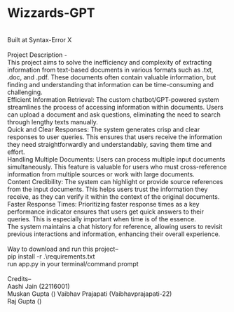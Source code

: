# Wizzards-GPT
<br>
Built at Syntax-Error X
<br>
<br>
Project Description -
<br>
This project aims to solve the inefficiency and complexity of extracting information from text-based documents in various formats such as .txt, .doc, and .pdf. These documents often contain valuable information, but finding and understanding that information can be time-consuming and challenging.
<br>
Efficient Information Retrieval: The custom chatbot/GPT-powered system streamlines the process of accessing information within documents. Users can upload a document and ask questions, eliminating the need to search through lengthy texts manually.
<br>
Quick and Clear Responses: The system generates crisp and clear responses to user queries. This ensures that users receive the information they need straightforwardly and understandably, saving them time and effort.
<br>
Handling Multiple Documents: Users can process multiple input documents simultaneously. This feature is valuable for users who must cross-reference information from multiple sources or work with large documents.
<br>
Content Credibility: The system can highlight or provide source references from the input documents. This helps users trust the information they receive, as they can verify it within the context of the original documents.
Faster Response Times: Prioritizing faster response times as a key performance indicator ensures that users get quick answers to their queries. This is especially important when time is of the essence.
<br>
The system maintains a chat history for reference, allowing users to revisit previous interactions and information, enhancing their overall experience.
<br>
<br>
Way to download and run this project–
<br>
pip install -r .\requirements.txt
<br>
run app.py in your terminal/command prompt
<br>
<br>
Credits–
<br>
Aashi Jain (22116001)
<br>
Muskan Gupta ()
Vaibhav Prajapati (Vaibhavprajapati-22)
<br>
Raj Gupta ()

